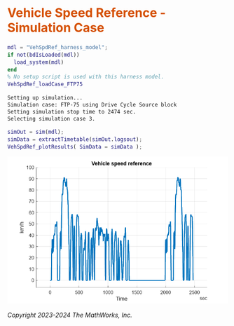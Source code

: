 
# <span style="color:rgb(213,80,0)">Vehicle Speed Reference \- Simulation Case</span>
```matlab
mdl = "VehSpdRef_harness_model";
if not(bdIsLoaded(mdl)) 
  load_system(mdl)
end
% No setup script is used with this harness model.
VehSpdRef_loadCase_FTP75
```

```matlabTextOutput
Setting up simulation...
Simulation case: FTP-75 using Drive Cycle Source block
Setting simulation stop time to 2474 sec.
Selecting simulation case 3.
```

```matlab
simOut = sim(mdl);
simData = extractTimetable(simOut.logsout);
VehSpdRef_plotResults( SimData = simData );
```

<center><img src="media/VehSpdRef_Case_FTP75_media/figure_0.png" width="602" alt="figure_0.png"></center>


*Copyright 2023\-2024 The MathWorks, Inc.*

